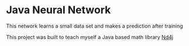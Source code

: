 # Java Neural Network

This network learns a small data set and makes a prediction after training

This project was built to teach myself a Java based math library [Nd4j]
 
 
 [Nd4j]: <http://nd4j.org/>